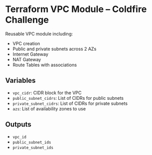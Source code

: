 # Terraform VPC Module – Coldfire Challenge

Reusable VPC module including:

- VPC creation
- Public and private subnets across 2 AZs
- Internet Gateway
- NAT Gateway
- Route Tables with associations

## Variables

- `vpc_cidr`: CIDR block for the VPC
- `public_subnet_cidrs`: List of CIDRs for public subnets
- `private_subnet_cidrs`: List of CIDRs for private subnets
- `azs`: List of availability zones to use

## Outputs

- `vpc_id`
- `public_subnet_ids`
- `private_subnet_ids`
